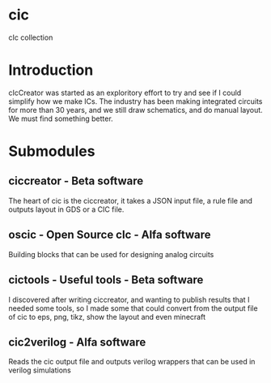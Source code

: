 # cic
cIc collection

# Introduction
cIcCreator was started as an exploritory effort to try and see if I
could simplify how we make ICs. The industry has been making
integrated circuits for more than 30 years, and we still draw
schematics, and do manual layout. We must find something better.

# Submodules

## ciccreator - Beta software
The heart of cic is the ciccreator, it takes a JSON input file, a rule file and outputs layout in GDS or a CIC file.

## oscic - Open Source cIc - Alfa software
Building blocks that can be used for designing analog circuits

## cictools - Useful tools - Beta software
I discovered after writing ciccreator, and wanting to publish results that I needed some tools, so I made some
that could convert from the output file of cic to eps, png, tikz, show the layout and even minecraft

## cic2verilog - Alfa software
Reads the cic output file and outputs verilog wrappers that can be used in verilog simulations

